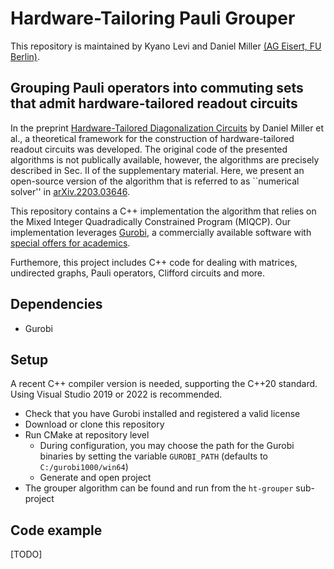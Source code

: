 # Hardware-Tailoring Pauli Grouper

This repository is maintained by Kyano Levi and Daniel Miller [(AG Eisert, FU Berlin)](https://www.physik.fu-berlin.de/en/einrichtungen/ag/ag-eisert/people/index.html).

## Grouping Pauli operators into commuting sets that admit hardware-tailored readout circuits

In the preprint [Hardware-Tailored Diagonalization Circuits](https://doi.org/10.48550/arXiv.2203.03646) by Daniel Miller et al., 
a theoretical framework for the construction of hardware-tailored readout circuits was developed.
The original code of the presented algorithms is not publically available, however, the algorithms are precisely described in Sec. II of the supplementary material.
Here, we present an open-source version of the algorithm that is referred to as ``numerical solver'' in [arXiv.2203.03646](https://doi.org/10.48550/arXiv.2203.03646).

This repository contains a C++ implementation the algorithm that relies on the Mixed Integer Quadradically Constrained Program (MIQCP).
Our implementation leverages [Gurobi](https://www.gurobi.com/downloads/gurobi-software/), 
a commercially available software with [special offers for academics](https://www.gurobi.com/academia/academic-program-and-licenses/).


Furthemore, this project includes C++ code for dealing with matrices, undirected graphs, Pauli operators, Clifford circuits and more. 


## Dependencies

- Gurobi


## Setup

A recent C++ compiler version is needed, supporting the C++20 standard. Using Visual Studio 2019 or 2022 is recommended. 

- Check that you have Gurobi installed and registered a valid license
- Download or clone this repository
- Run CMake at repository level
  - During configuration, you may choose the path for the Gurobi binaries by setting the variable `GUROBI_PATH` (defaults to `C:/gurobi1000/win64`)
  - Generate and open project
- The grouper algorithm can be found and run from the `ht-grouper` sub-project


## Code example

[TODO]
